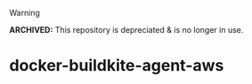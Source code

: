 > [!WARNING]
>
> **ARCHIVED:** This repository is depreciated & is no longer in use.

# docker-buildkite-agent-aws
